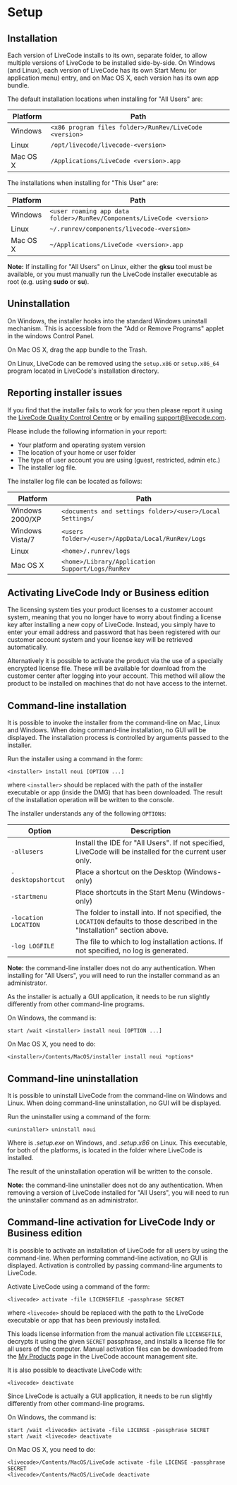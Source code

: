# Setup
## Installation

Each version of LiveCode installs to its own, separate folder, to allow multiple versions of LiveCode to be installed side-by-side.  On Windows (and Linux), each version of LiveCode has its own Start Menu (or application menu) entry, and on Mac OS X, each version has its own app bundle.

The default installation locations when installing for "All Users" are:

| Platform | Path |
| -------- | ---- |
| Windows  | `<x86 program files folder>/RunRev/LiveCode <version>` |
| Linux    | `/opt/livecode/livecode-<version>` |
| Mac OS X | `/Applications/LiveCode <version>.app` |

The installations when installing for "This User" are:

| Platform | Path |
| -------- | ---- |
| Windows  | `<user roaming app data folder>/RunRev/Components/LiveCode <version>` |
| Linux    | `~/.runrev/components/livecode-<version>` |
| Mac OS X | `~/Applications/LiveCode <version>.app` |

**Note:** If installing for "All Users" on Linux, either the **gksu** tool must be available, or you must manually run the LiveCode installer executable as root (e.g. using **sudo** or **su**).

## Uninstallation

On Windows, the installer hooks into the standard Windows uninstall mechanism. This is accessible from the "Add or Remove Programs" applet in the windows Control Panel.

On Mac OS X, drag the app bundle to the Trash.

On Linux, LiveCode can be removed using the `setup.x86` or `setup.x86_64` program located in LiveCode's installation directory.

## Reporting installer issues

If you find that the installer fails to work for you then please report it using the [LiveCode Quality Control Centre](http://quality.livecode.com) or by emailing support@livecode.com.

Please include the following information in your report:

* Your platform and operating system version
* The location of your home or user folder
* The type of user account you are using (guest, restricted, admin etc.)
* The installer log file.

The installer log file can be located as follows:

| Platform        | Path  |
| --------------- | ----- |
| Windows 2000/XP | `<documents and settings folder>/<user>/Local Settings/` |
| Windows Vista/7 | `<users folder>/<user>/AppData/Local/RunRev/Logs` |
| Linux           | `<home>/.runrev/logs` |
| Mac OS X        | `<home>/Library/Application Support/Logs/RunRev` |

## Activating LiveCode Indy or Business edition

The licensing system ties your product licenses to a customer account system, meaning that you no longer have to worry about finding a license key after installing a new copy of LiveCode. Instead, you simply have to enter your email address and password that has been registered with our customer account system and your license key will be retrieved automatically.

Alternatively it is possible to activate the product via the use of a specially encrypted license file. These will be available for download from the customer center after logging into your account. This method will allow the product to be installed on machines that do not have access to the internet.

## Command-line installation

It is possible to invoke the installer from the command-line on Mac, Linux and Windows. When doing command-line installation, no GUI will be displayed.  The installation process is controlled by arguments passed to the installer.

Run the installer using a command in the form:

	<installer> install noui [OPTION ...]

where `<installer>` should be replaced with the path of the installer executable or app (inside the DMG) that has been downloaded.  The result of the installation operation will be written to the console.

The installer understands any of the following `OPTION`s:

| Option  | Description  |
| ------- | ------------ |
|`-allusers`          | Install the IDE for "All Users". If not specified, LiveCode will be installed for the current user only. |
|`-desktopshortcut`   | Place a shortcut on the Desktop (Windows-only) |
|`-startmenu`         | Place shortcuts in the Start Menu (Windows-only) |
|`-location LOCATION` | The folder to install into. If not specified, the `LOCATION` defaults to those described in the "Installation" section above. |
|`-log LOGFILE`       | The file to which to log installation actions. If not specified, no log is generated. |

**Note:** the command-line installer does not do any authentication. When installing for "All Users", you will need to run the installer command as an administrator.

As the installer is actually a GUI application, it needs to be run slightly differently from other command-line programs.

On Windows, the command is:

	start /wait <installer> install noui [OPTION ...]

On Mac OS X, you need to do:

	<installer>/Contents/MacOS/installer install noui *options*

## Command-line uninstallation

It is possible to uninstall LiveCode from the command-line on Windows and Linux.  When doing command-line uninstallation, no GUI will be displayed.

Run the uninstaller using a command of the form:

	<uninstaller> uninstall noui

Where <exe> is *.setup.exe* on Windows, and *.setup.x86* on Linux. This executable, for both of the platforms, is located in the folder where LiveCode is installed.

The result of the uninstallation operation will be written to the console.

**Note:** the command-line uninstaller does not do any authentication.  When removing a version of LiveCode installed for "All Users", you will need to run the uninstaller command as an administrator.

## Command-line activation for LiveCode Indy or Business edition

It is possible to activate an installation of LiveCode for all users by using the command-line.  When performing command-line activation, no GUI is displayed.  Activation is controlled by passing command-line arguments to LiveCode.

Activate LiveCode using a command of the form:

	<livecode> activate -file LICENSEFILE -passphrase SECRET

where `<livecode>` should be replaced with the path to the LiveCode executable or app that has been previously installed.

This loads license information from the manual activation file `LICENSEFILE`, decrypts it using the given `SECRET` passphrase, and installs a license file for all users of the computer.  Manual activation files can be downloaded from the [My Products](https://livecode.com/account/products/livecode) page in the LiveCode account management site.

It is also possible to deactivate LiveCode with:

	<livecode> deactivate

Since LiveCode is actually a GUI application, it needs to be run slightly differently from other command-line programs.

On Windows, the command is:

	start /wait <livecode> activate -file LICENSE -passphrase SECRET
	start /wait <livecode> deactivate

On Mac OS X, you need to do:

	<livecode>/Contents/MacOS/LiveCode activate -file LICENSE -passphrase SECRET
	<livecode>/Contents/MacOS/LiveCode deactivate

